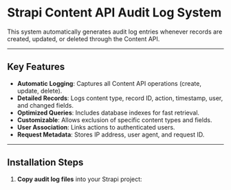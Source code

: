 # **Strapi Content API Audit Log System**

This system automatically generates audit log entries whenever records are created, updated, or deleted through the Content API.

---

## **Key Features**

- **Automatic Logging**: Captures all Content API operations (create, update, delete).
- **Detailed Records**: Logs content type, record ID, action, timestamp, user, and changed fields.
- **Optimized Queries**: Includes database indexes for fast retrieval.
- **Customizable**: Allows exclusion of specific content types and fields.
- **User Association**: Links actions to authenticated users.
- **Request Metadata**: Stores IP address, user agent, and request ID.

---

## **Installation Steps**

1. **Copy audit log files** into your Strapi project:
  